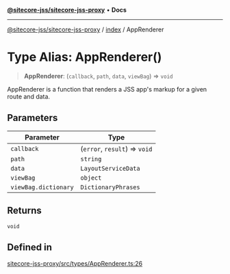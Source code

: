 [**@sitecore-jss/sitecore-jss-proxy**](../../README.md) • **Docs**

***

[@sitecore-jss/sitecore-jss-proxy](../../README.md) / [index](../README.md) / AppRenderer

# Type Alias: AppRenderer()

> **AppRenderer**: (`callback`, `path`, `data`, `viewBag`) => `void`

AppRenderer is a function that renders a JSS app's markup for a given route and data.

## Parameters

| Parameter | Type |
| ------ | ------ |
| `callback` | (`error`, `result`) => `void` |
| `path` | `string` |
| `data` | `LayoutServiceData` |
| `viewBag` | `object` |
| `viewBag.dictionary` | `DictionaryPhrases` |

## Returns

`void`

## Defined in

[sitecore-jss-proxy/src/types/AppRenderer.ts:26](https://github.com/Sitecore/jss/blob/e507e97cfa27e316b3c99ba5c513dce49973a5f1/packages/sitecore-jss-proxy/src/types/AppRenderer.ts#L26)
